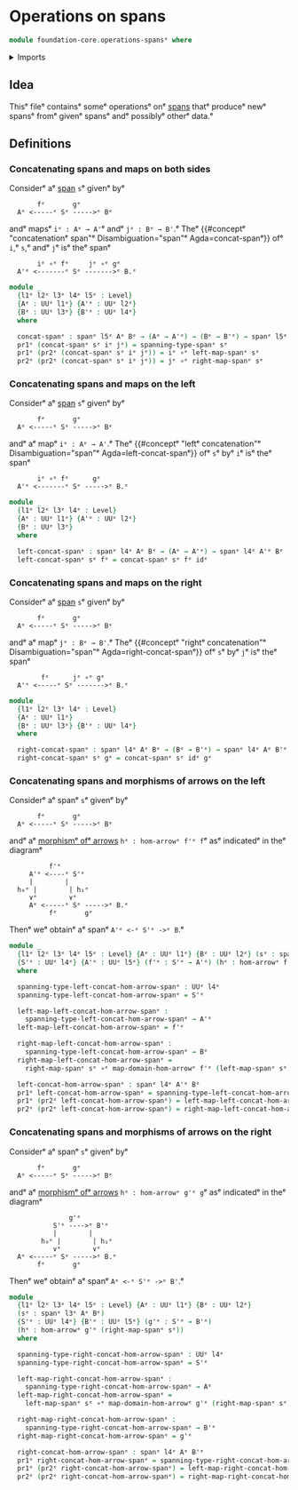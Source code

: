 # Operations on spans

```agda
module foundation-core.operations-spansᵉ where
```

<details><summary>Imports</summary>

```agda
open import foundation.dependent-pair-typesᵉ
open import foundation.morphisms-arrowsᵉ
open import foundation.spansᵉ
open import foundation.universe-levelsᵉ

open import foundation-core.function-typesᵉ
```

</details>

## Idea

Thisᵉ fileᵉ containsᵉ someᵉ operationsᵉ onᵉ [spans](foundation.spans.mdᵉ) thatᵉ produceᵉ
newᵉ spansᵉ fromᵉ givenᵉ spansᵉ andᵉ possiblyᵉ otherᵉ data.ᵉ

## Definitions

### Concatenating spans and maps on both sides

Considerᵉ aᵉ [span](foundation.spans.mdᵉ) `s`ᵉ givenᵉ byᵉ

```text
       fᵉ       gᵉ
  Aᵉ <-----ᵉ Sᵉ ----->ᵉ Bᵉ
```

andᵉ mapsᵉ `iᵉ : Aᵉ → A'`ᵉ andᵉ `jᵉ : Bᵉ → B'`.ᵉ Theᵉ
{{#conceptᵉ "concatenationᵉ span"ᵉ Disambiguation="span"ᵉ Agda=concat-spanᵉ}} ofᵉ `i`,ᵉ
`s`,ᵉ andᵉ `j`ᵉ isᵉ theᵉ spanᵉ

```text
       iᵉ ∘ᵉ fᵉ     jᵉ ∘ᵉ gᵉ
  A'ᵉ <-------ᵉ Sᵉ ------->ᵉ B.ᵉ
```

```agda
module _
  {l1ᵉ l2ᵉ l3ᵉ l4ᵉ l5ᵉ : Level}
  {Aᵉ : UUᵉ l1ᵉ} {A'ᵉ : UUᵉ l2ᵉ}
  {Bᵉ : UUᵉ l3ᵉ} {B'ᵉ : UUᵉ l4ᵉ}
  where

  concat-spanᵉ : spanᵉ l5ᵉ Aᵉ Bᵉ → (Aᵉ → A'ᵉ) → (Bᵉ → B'ᵉ) → spanᵉ l5ᵉ A'ᵉ B'ᵉ
  pr1ᵉ (concat-spanᵉ sᵉ iᵉ jᵉ) = spanning-type-spanᵉ sᵉ
  pr1ᵉ (pr2ᵉ (concat-spanᵉ sᵉ iᵉ jᵉ)) = iᵉ ∘ᵉ left-map-spanᵉ sᵉ
  pr2ᵉ (pr2ᵉ (concat-spanᵉ sᵉ iᵉ jᵉ)) = jᵉ ∘ᵉ right-map-spanᵉ sᵉ
```

### Concatenating spans and maps on the left

Considerᵉ aᵉ [span](foundation.spans.mdᵉ) `s`ᵉ givenᵉ byᵉ

```text
       fᵉ       gᵉ
  Aᵉ <-----ᵉ Sᵉ ----->ᵉ Bᵉ
```

andᵉ aᵉ mapᵉ `iᵉ : Aᵉ → A'`.ᵉ Theᵉ
{{#conceptᵉ "leftᵉ concatenation"ᵉ Disambiguation="span"ᵉ Agda=left-concat-spanᵉ}} ofᵉ
`s`ᵉ byᵉ `i`ᵉ isᵉ theᵉ spanᵉ

```text
       iᵉ ∘ᵉ fᵉ      gᵉ
  A'ᵉ <-------ᵉ Sᵉ ----->ᵉ B.ᵉ
```

```agda
module _
  {l1ᵉ l2ᵉ l3ᵉ l4ᵉ : Level}
  {Aᵉ : UUᵉ l1ᵉ} {A'ᵉ : UUᵉ l2ᵉ}
  {Bᵉ : UUᵉ l3ᵉ}
  where

  left-concat-spanᵉ : spanᵉ l4ᵉ Aᵉ Bᵉ → (Aᵉ → A'ᵉ) → spanᵉ l4ᵉ A'ᵉ Bᵉ
  left-concat-spanᵉ sᵉ fᵉ = concat-spanᵉ sᵉ fᵉ idᵉ
```

### Concatenating spans and maps on the right

Considerᵉ aᵉ [span](foundation.spans.mdᵉ) `s`ᵉ givenᵉ byᵉ

```text
       fᵉ       gᵉ
  Aᵉ <-----ᵉ Sᵉ ----->ᵉ Bᵉ
```

andᵉ aᵉ mapᵉ `jᵉ : Bᵉ → B'`.ᵉ Theᵉ
{{#conceptᵉ "rightᵉ concatenation"ᵉ Disambiguation="span"ᵉ Agda=right-concat-spanᵉ}}
ofᵉ `s`ᵉ byᵉ `j`ᵉ isᵉ theᵉ spanᵉ

```text
        fᵉ      jᵉ ∘ᵉ gᵉ
  A'ᵉ <-----ᵉ Sᵉ ------->ᵉ B.ᵉ
```

```agda
module _
  {l1ᵉ l2ᵉ l3ᵉ l4ᵉ : Level}
  {Aᵉ : UUᵉ l1ᵉ}
  {Bᵉ : UUᵉ l3ᵉ} {B'ᵉ : UUᵉ l4ᵉ}
  where

  right-concat-spanᵉ : spanᵉ l4ᵉ Aᵉ Bᵉ → (Bᵉ → B'ᵉ) → spanᵉ l4ᵉ Aᵉ B'ᵉ
  right-concat-spanᵉ sᵉ gᵉ = concat-spanᵉ sᵉ idᵉ gᵉ
```

### Concatenating spans and morphisms of arrows on the left

Considerᵉ aᵉ spanᵉ `s`ᵉ givenᵉ byᵉ

```text
       fᵉ       gᵉ
  Aᵉ <-----ᵉ Sᵉ ----->ᵉ Bᵉ
```

andᵉ aᵉ [morphismᵉ ofᵉ arrows](foundation.morphisms-arrows.mdᵉ) `hᵉ : hom-arrowᵉ f'ᵉ f`ᵉ
asᵉ indicatedᵉ in theᵉ diagramᵉ

```text
          f'ᵉ
     A'ᵉ <----ᵉ S'ᵉ
     |        |
  h₀ᵉ |        | h₁ᵉ
     ∨ᵉ        ∨ᵉ
     Aᵉ <-----ᵉ Sᵉ ----->ᵉ B.ᵉ
          fᵉ       gᵉ
```

Thenᵉ weᵉ obtainᵉ aᵉ spanᵉ `A'ᵉ <-ᵉ S'ᵉ ->ᵉ B`.ᵉ

```agda
module _
  {l1ᵉ l2ᵉ l3ᵉ l4ᵉ l5ᵉ : Level} {Aᵉ : UUᵉ l1ᵉ} {Bᵉ : UUᵉ l2ᵉ} (sᵉ : spanᵉ l3ᵉ Aᵉ Bᵉ)
  {S'ᵉ : UUᵉ l4ᵉ} {A'ᵉ : UUᵉ l5ᵉ} (f'ᵉ : S'ᵉ → A'ᵉ) (hᵉ : hom-arrowᵉ f'ᵉ (left-map-spanᵉ sᵉ))
  where

  spanning-type-left-concat-hom-arrow-spanᵉ : UUᵉ l4ᵉ
  spanning-type-left-concat-hom-arrow-spanᵉ = S'ᵉ

  left-map-left-concat-hom-arrow-spanᵉ :
    spanning-type-left-concat-hom-arrow-spanᵉ → A'ᵉ
  left-map-left-concat-hom-arrow-spanᵉ = f'ᵉ

  right-map-left-concat-hom-arrow-spanᵉ :
    spanning-type-left-concat-hom-arrow-spanᵉ → Bᵉ
  right-map-left-concat-hom-arrow-spanᵉ =
    right-map-spanᵉ sᵉ ∘ᵉ map-domain-hom-arrowᵉ f'ᵉ (left-map-spanᵉ sᵉ) hᵉ

  left-concat-hom-arrow-spanᵉ : spanᵉ l4ᵉ A'ᵉ Bᵉ
  pr1ᵉ left-concat-hom-arrow-spanᵉ = spanning-type-left-concat-hom-arrow-spanᵉ
  pr1ᵉ (pr2ᵉ left-concat-hom-arrow-spanᵉ) = left-map-left-concat-hom-arrow-spanᵉ
  pr2ᵉ (pr2ᵉ left-concat-hom-arrow-spanᵉ) = right-map-left-concat-hom-arrow-spanᵉ
```

### Concatenating spans and morphisms of arrows on the right

Considerᵉ aᵉ spanᵉ `s`ᵉ givenᵉ byᵉ

```text
       fᵉ       gᵉ
  Aᵉ <-----ᵉ Sᵉ ----->ᵉ Bᵉ
```

andᵉ aᵉ [morphismᵉ ofᵉ arrows](foundation.morphisms-arrows.mdᵉ) `hᵉ : hom-arrowᵉ g'ᵉ g`ᵉ
asᵉ indicatedᵉ in theᵉ diagramᵉ

```text
               g'ᵉ
           S'ᵉ ---->ᵉ B'ᵉ
           |        |
        h₀ᵉ |        | h₁ᵉ
           ∨ᵉ        ∨ᵉ
  Aᵉ <-----ᵉ Sᵉ ----->ᵉ B.ᵉ
       fᵉ       gᵉ
```

Thenᵉ weᵉ obtainᵉ aᵉ spanᵉ `Aᵉ <-ᵉ S'ᵉ ->ᵉ B'`.ᵉ

```agda
module _
  {l1ᵉ l2ᵉ l3ᵉ l4ᵉ l5ᵉ : Level} {Aᵉ : UUᵉ l1ᵉ} {Bᵉ : UUᵉ l2ᵉ}
  (sᵉ : spanᵉ l3ᵉ Aᵉ Bᵉ)
  {S'ᵉ : UUᵉ l4ᵉ} {B'ᵉ : UUᵉ l5ᵉ} (g'ᵉ : S'ᵉ → B'ᵉ)
  (hᵉ : hom-arrowᵉ g'ᵉ (right-map-spanᵉ sᵉ))
  where

  spanning-type-right-concat-hom-arrow-spanᵉ : UUᵉ l4ᵉ
  spanning-type-right-concat-hom-arrow-spanᵉ = S'ᵉ

  left-map-right-concat-hom-arrow-spanᵉ :
    spanning-type-right-concat-hom-arrow-spanᵉ → Aᵉ
  left-map-right-concat-hom-arrow-spanᵉ =
    left-map-spanᵉ sᵉ ∘ᵉ map-domain-hom-arrowᵉ g'ᵉ (right-map-spanᵉ sᵉ) hᵉ

  right-map-right-concat-hom-arrow-spanᵉ :
    spanning-type-right-concat-hom-arrow-spanᵉ → B'ᵉ
  right-map-right-concat-hom-arrow-spanᵉ = g'ᵉ

  right-concat-hom-arrow-spanᵉ : spanᵉ l4ᵉ Aᵉ B'ᵉ
  pr1ᵉ right-concat-hom-arrow-spanᵉ = spanning-type-right-concat-hom-arrow-spanᵉ
  pr1ᵉ (pr2ᵉ right-concat-hom-arrow-spanᵉ) = left-map-right-concat-hom-arrow-spanᵉ
  pr2ᵉ (pr2ᵉ right-concat-hom-arrow-spanᵉ) = right-map-right-concat-hom-arrow-spanᵉ
```